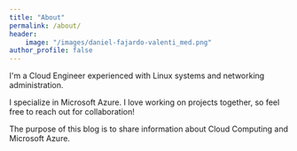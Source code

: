```yaml
---
title: "About"
permalink: /about/
header:
    image: "/images/daniel-fajardo-valenti_med.png"
author_profile: false
---
```


I'm a Cloud Engineer experienced with Linux systems and networking administration.

I specialize in Microsoft Azure. I love working on projects together, so feel free to reach out for collaboration!

The purpose of this blog is to share information about Cloud Computing and Microsoft Azure.
